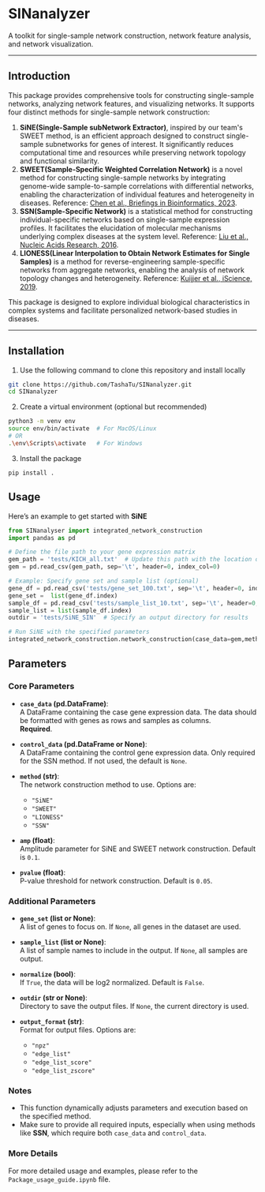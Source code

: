 # SINanalyzer

A toolkit for single-sample network construction, network feature analysis, and network visualization.

---

## Introduction

This package provides comprehensive tools for constructing single-sample networks, analyzing network features, and visualizing networks. 
It supports four distinct methods for single-sample network construction:

1. **SiNE(Single-Sample subNetwork Extractor)**, inspired by our team's SWEET method, is an efficient approach designed to construct single-sample subnetworks
   for genes of interest. It significantly reduces computational time and resources while preserving network topology and functional similarity.
2. **SWEET(Sample-Specific Weighted Correlation Network)** is a novel method for constructing single-sample networks by integrating genome-wide sample-to-sample
   correlations with differential networks, enabling the characterization of individual features and heterogeneity in diseases.
   Reference: [Chen et al., Briefings in Bioinformatics, 2023](https://doi.org/10.1093/bib/bbad032).
3. **SSN(Sample-Specific Network)** is a statistical method for constructing individual-specific networks based on single-sample expression profiles.
   It facilitates the elucidation of molecular mechanisms underlying complex diseases at the system level.
   Reference: [Liu et al., Nucleic Acids Research, 2016](https://doi.org/10.1093/nar/gkw772).
4. **LIONESS(Linear Interpolation to Obtain Network Estimates for Single Samples)** is a method for reverse-engineering sample-specific networks from aggregate networks,
   enabling the analysis of network topology changes and heterogeneity.
   Reference: [Kuijjer et al., iScience, 2019](10.1016/j.isci.2019.03.021).

This package is designed to explore individual biological characteristics in complex systems and facilitate personalized network-based studies in diseases.

---

## Installation

1. Use the following command to clone this repository and install locally

```bash
git clone https://github.com/TashaTu/SINanalyzer.git
cd SINanalyzer
```
2. Create a virtual environment (optional but recommended)
```bash
python3 -m venv env
source env/bin/activate  # For MacOS/Linux
# OR
.\env\Scripts\activate   # For Windows
```
3. Install the package
```
pip install .
```

## Usage
Here’s an example to get started with **SiNE**
```python
from SINanalyser import integrated_network_construction
import pandas as pd

# Define the file path to your gene expression matrix
gem_path = 'tests/KICH_all.txt'  # Update this path with the location of your GEM file
gem = pd.read_csv(gem_path, sep='\t', header=0, index_col=0)

# Example: Specify gene set and sample list (optional)
gene_df = pd.read_csv('tests/gene_set_100.txt', sep='\t', header=0, index_col=0) # The example file format with a header, so you should set `header=0`.
gene_set =  list(gene_df.index)
sample_df = pd.read_csv('tests/sample_list_10.txt', sep='\t', header=0, index_col=0) # The example file format with a header, so you should set `header=0`.
sample_list = list(sample_df.index)
outdir = 'tests/SiNE_SIN'  # Specify an output directory for results

# Run SiNE with the specified parameters
integrated_network_construction.network_construction(case_data=gem,method="SiNE",gene_set=gene_set,sample_list=sample_list,outdir=outdir,output_format="npz")
```
## Parameters

### Core Parameters

- **`case_data` (pd.DataFrame)**:  
  A DataFrame containing the case gene expression data. The data should be formatted with genes as rows and samples as columns.  
  **Required**.

- **`control_data` (pd.DataFrame or None)**:  
  A DataFrame containing the control gene expression data. Only required for the SSN method. If not used, the default is `None`.

- **`method` (str)**:  
  The network construction method to use. Options are:
  - `"SiNE"`
  - `"SWEET"`
  - `"LIONESS"`
  - `"SSN"`

- **`amp` (float)**:  
  Amplitude parameter for SiNE and SWEET network construction. Default is `0.1`.

- **`pvalue` (float)**:  
  P-value threshold for network construction. Default is `0.05`.

### Additional Parameters

- **`gene_set` (list or None)**:  
  A list of genes to focus on. If `None`, all genes in the dataset are used.

- **`sample_list` (list or None)**:  
  A list of sample names to include in the output. If `None`, all samples are output.

- **`normalize` (bool)**:  
  If `True`, the data will be log2 normalized. Default is `False`.

- **`outdir` (str or None)**:  
  Directory to save the output files. If `None`, the current directory is used.

- **`output_format` (str)**:  
  Format for output files. Options are:
  - `"npz"`
  - `"edge_list"`
  - `"edge_list_score"`
  - `"edge_list_zscore"`

### Notes

- This function dynamically adjusts parameters and execution based on the specified method.  
- Make sure to provide all required inputs, especially when using methods like **SSN**, which require both `case_data` and `control_data`.

### More Details
For more detailed usage and examples, please refer to the `Package_usage_guide.ipynb` file.


